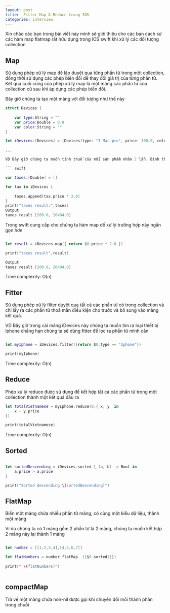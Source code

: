 ```yaml
---
layout: post
title:  Fitter Map & Reduce trong IOS 
categories: interview
---
```


Xin chào các bạn trong bài viết này mình sẽ giới thiệu cho các bạn cách sử các hàm map flatmap rất hữu dụng trong IOS swift  khi xử lý các đối tượng collection 


## Map 

Sử dụng phép xử lý map để lặp duyệt qua từng phần tử trong một collection, đồng thời sử dụng các phép biến đổi để thay đổi giá trị của từng phần tử. Kết quả cuối cùng của phép xử lý map là một mảng các phần tử của collection cũ sau khi áp dụng các phép biến đổi.

Bây giờ  chúng ta tạo một mảng với đối tượng như thế này 
``` swift
struct Devices {
    
    var type:String = ""
    var price:Double = 0.0
    var color:String = ""
}

let iDevices:[Devices] = [Devices(type: "I Mac pro", price: 100.0, color: "Space gray"),Devices(type: "Iphone", price: 10202.0, color: "Black"), ]

,,,

VD Bây giờ chúng ta muốn tính thuế của mỗi sản phẩm nhân 2 lần. Bình thường chúng ta sẽ sử dụng for để duyệt các các phần tử để nhân 2  như thế này 

``` swift 

var taxes:[Double] = []

for tax in iDevices {
    
    taxes.append(tax.price * 2.0)
}
print("taxes result:",taxes)
Output
taxes result [200.0, 20404.0]

```

Trong swift cung cấp cho chúng ta hàm map dể xử lý trường hợp này ngắn gọn hơn 

``` swift 

let result = iDevices.map({ return $0.price * 2.0 })

print("taxes result",result)

Output 
taxes result [200.0, 20404.0]


```

Time complexity: O(n) 

## Fitter 

Sử dụng phép xử lý filter duyệt qua tất cả các phần tử có trong collection và chỉ lấy ra các phần tử thoả mãn điều kiện cho trước và bổ sung vào mảng kết quả. 

VD Bây giờ trong cái mảng  iDevices này  chúng ta muốn tìm ra loại thiết bị Iphone chẳng hạn chúng ta sẽ dùng fitter để lọc ra phần tử mình cần 


``` swift

let myIphone = iDevices.filter({return $0.type == "Iphone"})

print(myIphone)

```
Time complexity: O(n) 

## Reduce 

Phép xử lý reduce được sử dụng để kết hợp tất cả các phần tử trong một collection thành một kết quả đầu ra

``` swift 
let totalVietnamese = myIphone.reduce(0,{ x, y  in
    x + y.price
})

print(totalVietnamese)

```

Time complexity: O(n) 

## Sorted 

``` swift 

let sortedDescending = iDevices.sorted { (a, b) -> Bool in
    a.price > a.price
}

print("Sorted descending \(sortedDescending)")


```

## FlatMap 

Biến một mảng chứa nhiều phần tử mảng, có cùng một kiểu dữ liệu, thành một mảng 

Ví dụ chúng ta có 1 mảng gồm 2 phần tử là 2 mảng, chúng ta muốn kết hợp 2 mảng này lại thành 1 mảng

``` swift 

let number = [[1,2,3,4],[4,5,6,7]]

let flatNumbers = number.flatMap  ({$0.sorted()})
    
print(" \(flatNumbers)")
 

```

## compactMap 

Trả về một mảng chứa non-nil được gọi khi chuyển đổi mỗi thành phần trong chuỗi 






